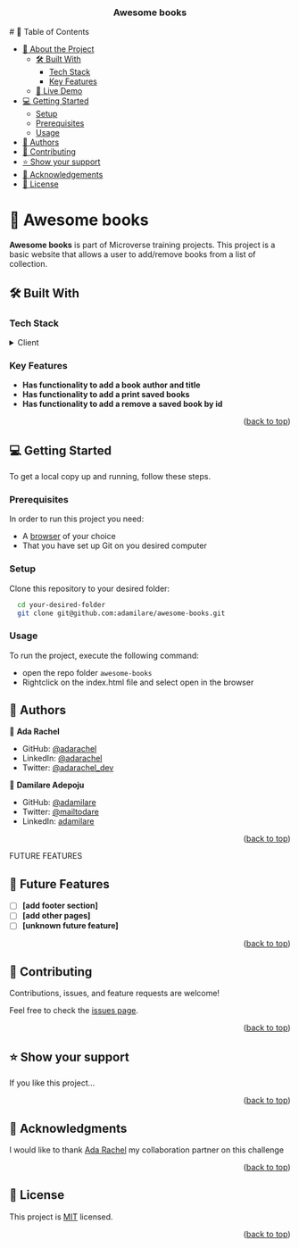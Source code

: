 <div align="center">
  <h3><b>Awesome books</b></h3>

</div>
# 📗 Table of Contents

- [📖 About the Project](#about-project)
  - [🛠 Built With](#built-with)
    - [Tech Stack](#tech-stack)
    - [Key Features](#key-features)
  - [🚀 Live Demo](#live-demo)
- [💻 Getting Started](#getting-started)
  - [Setup](#setup)
  - [Prerequisites](#prerequisites)
  - [Usage](#usage)
- [👥 Authors](#authors)
- [🤝 Contributing](#contributing)
- [⭐️ Show your support](#support)
- [🙏 Acknowledgements](#acknowledgements)
- [📝 License](#license)

# 📖 Awesome books <a name="about-project"></a>
**Awesome books** is part of Microverse training projects. This project is a basic website that allows a user to add/remove books from a list of collection.


## 🛠 Built With <a name="built-with"></a>

### Tech Stack <a name="tech-stack"></a>

<details>
  <summary>Client</summary>
  <ul>
    <li>HTML</li>
    <li>Javascript</li>
    <li>CSS</li>
  </ul>
</details>

### Key Features <a name="key-features"></a>

- **Has functionality to add a book author and title**
- **Has functionality to add a print saved books**
- **Has functionality to add a remove a saved book by id**

<p align="right">(<a href="#readme-top">back to top</a>)</p>

## 💻 Getting Started <a name="getting-started"></a>
To get a local copy up and running, follow these steps.

### Prerequisites


In order to run this project you need:

- A [browser](https://www.google.com/search?q=what+is+a+browser&oq=what+is+a+browser&aqs=chrome..69i57.2748j0j1&sourceid=chrome&ie=UTF-8) of your choice
- That you have set up Git on you desired computer

### Setup

Clone this repository to your desired folder:

```sh
  cd your-desired-folder
  git clone git@github.com:adamilare/awesome-books.git
```

### Usage

To run the project, execute the following command:

- open the repo folder `awesome-books`
- Rightclick on the index.html file and select open in the browser

## 👥 Authors <a name="authors"></a>

👤 **Ada Rachel**
- GitHub: [@adarachel](https://github.com/adarachel)
- LinkedIn: [@adarachel](https://www.linkedin.com/in/adarachel/)
- Twitter: [@adarachel_dev](https://twitter.com/adarachel_dev)

👤 **Damilare Adepoju**
- GitHub: [@adamilare](https://github.com/adamilare)
- Twitter: [@mailtodare](https://twitter.com/mailtodare)
- LinkedIn: [adamilare](https://linkedin.com/in/adamilare)

<p align="right">(<a href="#readme-top">back to top</a>)</p>

 FUTURE FEATURES

## 🔭 Future Features <a name="future-features"></a>
- [ ] **[add footer section]**
- [ ] **[add other pages]**
- [ ] **[unknown future feature]**

<p align="right">(<a href="#readme-top">back to top</a>)</p>

## 🤝 Contributing <a name="contributing"></a>

Contributions, issues, and feature requests are welcome!

Feel free to check the [issues page](https://github.com/adamilare/awesome-books/issues).

<p align="right">(<a href="#readme-top">back to top</a>)</p>

## ⭐️ Show your support <a name="support"></a>


If you like this project...

<p align="right">(<a href="#readme-top">back to top</a>)</p>

## 🙏 Acknowledgments <a name="acknowledgements"></a>

I would like to thank [Ada Rachel](https://github.com/adarachel) my collaboration partner on this challenge

<p align="right">(<a href="#readme-top">back to top</a>)</p>


## 📝 License <a name="license"></a>

This project is [MIT](./LICENSE) licensed.

<p align="right">(<a href="#readme-top">back to top</a>)</p>
